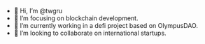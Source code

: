 - 👋 Hi, I’m @twgru
- 👀 I’m focusing on blockchain development.
- 🌱 I’m currently working in a defi project based on OlympusDAO.
- 💞️ I’m looking to collaborate on international startups.
